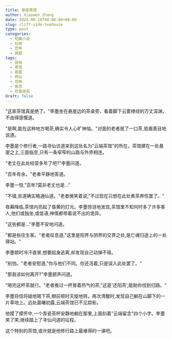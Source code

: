 ```yaml
---
title: 悬崖茶馆
author: Xiaowen Zhang
date: 2024-06-18T08:00:00+08:00
slug: cliff-side-teahouse
type: post
categories:
  - 短篇小说
  - 仙侠
  - 恐怖
  - 悬疑
tags:
  - 哥特
  - 茶馆
  - 悬崖
  - 修仙
  - 恐怖
  - 悬念
  - 欢喜结局
draft: false
---
```


"这家茶馆真是绝了。"李墨坐在悬崖边的茶桌旁，看着脚下云雾缭绕的万丈深渊，不由得感慨道。

"是啊,能在这种地方喝茶,确实令人心旷神怞。"对面的老者抿了一口茶,慈眉善目地说道。

李墨是个修行者,一路寻仙访道来到这处名为"云端茶馆"的所在。茶馆建在一处悬崖之上,三面临空,只有一条窄窄的山路与外界相连。

"老丈在此处经营多年了吧?"李墨问道。

"百年有余。"老者平静地答道。

李墨一惊,"百年?莫非老丈也是..."

"不错,贫道确实略通仙道。"老者微笑着说,"不过现在只想在此处煮茶养性罢了。"

夜幕降临,茶馆内亮起了昏黄的灯光。李墨惊讶地发现,茶馆里不知何时多了许多客人,他们或独坐,或低语,神情都带着说不出的诡异。

"这些都是..."李墨不安地问道。

"都是些往生客。"老者叹息道,"这里是阳界与阴界的交界之处,是亡魂归途上的一处驿站。"

李墨顿时冷汗直冒,想要起身逃离,却发现自己动弹不得。

"别怕。"老者安慰道,"你与他们不同。你还活着,只是误入此处罢了。"

"那我该如何离开?"李墨颤声问道。

"喝完这杯茶就行。"老者推过一杯冒着热气的茶,"这是'还阳茶',能助你找到归路。"

李墨将信将疑地喝下茶,眼前顿时天旋地转。再次清醒时,发现自己躺在山脚下的一片草地上。远处晨曦初露,云端茶馆已不见踪影。

他摸了摸怀中,一个青瓷茶杯安静地躺在那里,上面刻着"云端留念"四个小字。李墨笑了笑,继续踏上了寻仙问道的征程。

这个特别的茶馆,或许就是他修行路上最难得的一课吧。